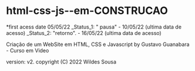 # html-css-js--em-CONSTRUCAO

*first acess date 05/05/22 
_Status_1: " pausa" - 10/05/22 (ultima data de acesso)
_Status_2: "retorno". - 16/05/22 (ultima data de acesso) 

Criação de um WebSite em HTML, CSS e Javascript
by Gustavo Guanabara - Curso em Video

version: v2.
copyright (C) 2022 Wildes Sousa

